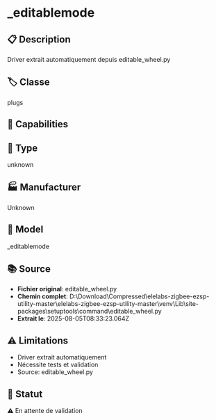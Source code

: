 # _editablemode

## 📋 Description
Driver extrait automatiquement depuis editable_wheel.py

## 🏷️ Classe
plugs

## 🔧 Capabilities


## 📡 Type
unknown

## 🏭 Manufacturer
Unknown

## 📱 Model
_editablemode

## 📚 Source
- **Fichier original**: editable_wheel.py
- **Chemin complet**: D:\Download\Compressed\elelabs-zigbee-ezsp-utility-master\elelabs-zigbee-ezsp-utility-master\venv\Lib\site-packages\setuptools\command\editable_wheel.py
- **Extrait le**: 2025-08-05T08:33:23.064Z

## ⚠️ Limitations
- Driver extrait automatiquement
- Nécessite tests et validation
- Source: editable_wheel.py

## 🚀 Statut
⚠️ En attente de validation
